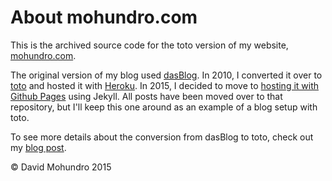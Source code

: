 # About mohundro.com

This is the archived source code for the toto version of my website, [mohundro.com](http://mohundro.com/).

The original version of my blog used [dasBlog](https://github.com/shanselman/dasblog). In 2010, I converted it over to [toto](https://github.com/cloudhead/toto) and hosted it with [Heroku](http://heroku.com). In 2015, I decided to move to [hosting it with Github Pages](https://github.com/drmohundro/drmohundro.github.io) using Jekyll. All posts have been moved over to that repository, but I'll keep this one around as an example of a blog setup with toto.

To see more details about the conversion from dasBlog to toto, check out my [blog post](http://mohundro.com/blog/2010/12/23/the-new-blog-is-live/).

&copy; David Mohundro 2015
